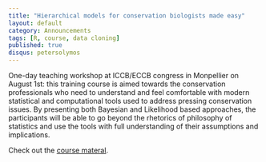 ```yaml
---
title: "Hierarchical models for conservation biologists made easy"
layout: default
category: Announcements
tags: [R, course, data cloning]
published: true
disqus: petersolymos
---
```


One-day teaching workshop at ICCB/ECCB congress in Monpellier on August 1st: this training course is aimed towards the conservation professionals who need to understand and feel comfortable with modern statistical and computational tools used to address pressing conservation issues. By presenting both Bayesian and Likelihood based approaches, the participants will be able to go beyond the rhetorics of philosophy of statistics and use the tools with full understanding of their assumptions and implications.

Check out the [course materal](http://datacloning.org/courses/2015/montpellier/).
